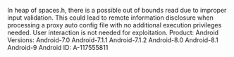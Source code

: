 In heap of spaces.h, there is a possible out of bounds read due to improper input validation. This could lead to remote information disclosure when processing a proxy auto config file with no additional execution privileges needed. User interaction is not needed for exploitation. Product: Android Versions: Android-7.0 Android-7.1.1 Android-7.1.2 Android-8.0 Android-8.1 Android-9 Android ID: A-117555811